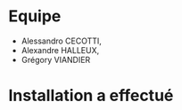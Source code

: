 # Equipe

* Alessandro CECOTTI,
* Alexandre HALLEUX,
* Grégory VIANDIER

# Installation a effectué

